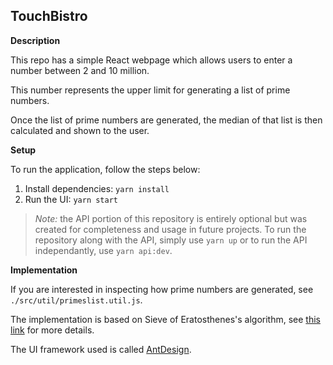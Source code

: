 
## TouchBistro

**Description**

This repo has a simple React webpage which allows users to enter a number between 2 and 10 million.

This number represents the upper limit for generating a list of prime numbers.

Once the list of prime numbers are generated, the median of that list is then calculated and shown to the user.



**Setup**

To run the application, follow the steps below:

1. Install dependencies: `yarn install`
2. Run the UI: `yarn start`

> _Note:_ the API portion of this repository is entirely optional but was created for completeness and usage in future projects.
To run the repository along with the API, simply use `yarn up` or to run the API independantly, use `yarn api:dev`.


**Implementation**

If you are interested in inspecting how prime numbers are generated, see `./src/util/primeslist.util.js`.

The implementation is based on Sieve of Eratosthenes's algorithm, see [this link](https://www.geeksforgeeks.org/sieve-of-eratosthenes/) for more details.

The UI framework used is called [AntDesign](https://ant.design/).